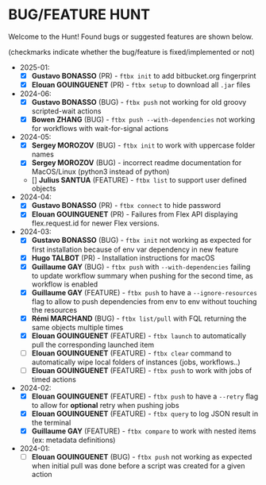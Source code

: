 # BUG/FEATURE HUNT

Welcome to the Hunt! Found bugs or suggested features are shown below.

(checkmarks indicate whether the bug/feature is fixed/implemented or not)

- 2025-01:
  - [x] **Gustavo BONASSO** (PR) - `ftbx init` to add bitbucket.org fingerprint
  - [x] **Elouan GOUINGUENET** (PR) - `ftbx setup` to download all `.jar` files
- 2024-06:
  - [x] **Gustavo BONASSO** (BUG) - `ftbx push` not working for old groovy scripted-wait actions
  - [x] **Bowen ZHANG** (BUG) - `ftbx push --with-dependencies` not working for workflows with wait-for-signal actions
- 2024-05:
  - [x] **Sergey MOROZOV** (BUG) - `ftbx init` to work with uppercase folder names
  - [x] **Sergey MOROZOV** (BUG) - incorrect readme documentation for MacOS/Linux (python3 instead of python)
  - [] **Julius SANTUA** (FEATURE) - `ftbx list` to support user defined objects
- 2024-04:
  - [x] **Gustavo BONASSO** (PR) - `ftbx connect` to hide password
  - [x] **Elouan GOUINGUENET** (PR) - Failures from Flex API displaying flex.request.id for newer Flex versions.
- 2024-03:  
  - [x] **Gustavo BONASSO** (BUG) - `ftbx init` not working as expected for first installation because of env var dependency in new feature
  - [x] **Hugo TALBOT** (PR) - Installation instructions for macOS  
  - [x] **Guillaume GAY** (BUG) - `ftbx push` with `--with-dependencies` failing to update workflow summary when pushing for the second time, as workflow is enabled  
  - [x] **Guillaume GAY** (FEATURE) - `ftbx push` to have a `--ignore-resources` flag to allow to push dependencies from env to env without touching the resources  
  - [x] **Rémi MARCHAND** (BUG) - `ftbx list/pull` with FQL returning the same objects multiple times  
  - [x] **Elouan GOUINGUENET** (FEATURE) - `ftbx launch` to automatically pull the corresponding launched item  
  - [ ] **Elouan GOUINGUENET** (FEATURE) - `ftbx clear` command to automatically wipe local folders of instances (jobs, workflows..)  
  - [ ] **Elouan GOUINGUENET** (FEATURE) - `ftbx push` to work with jobs of timed actions  
- 2024-02:  
  - [x] **Elouan GOUINGUENET** (FEATURE) - `ftbx push` to have a `--retry` flag to allow for **optional** retry when pushing jobs  
  - [x] **Elouan GOUINGUENET** (FEATURE) - `ftbx query` to log JSON result in the terminal  
  - [x] **Guillaume GAY** (FEATURE) - `ftbx compare` to work with nested items (ex: metadata definitions)  
- 2024-01:  
  - [ ] **Elouan GOUINGUENET** (BUG) - `ftbx push` not working as expected when initial pull was done before a script was created for a given action  
